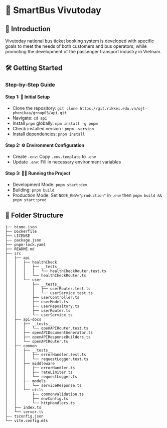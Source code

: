 # 🚀 SmartBus Vivutoday 

## 🌟 Introduction

Vivutoday national bus ticket booking system is developed with specific goals to meet the needs of both customers and bus operators, while promoting the development of the passenger transport industry in Vietnam.

## 🛠️ Getting Started

### Step-by-Step Guide

#### Step 1: 🚀 Initial Setup

- Clone the repository: `git clone https://git.rikkei.edu.vn/ojt-phenikaa/group03/api.git`
- Navigate: `cd api`
- Install `pnpm` globally: `npm install -g pnpm`
- Check installed version : `pnpm -version`
- Install dependencies: `pnpm install`

#### Step 2: ⚙️ Environment Configuration

- Create `.env`: Copy `.env.template` to `.env`
- Update `.env`: Fill in necessary environment variables

#### Step 3: 🏃‍♂️ Running the Project

- Development Mode: `pnpm start:dev`
- Building: `pnpm build`
- Production Mode: Set `NODE_ENV="production"` in `.env` then `pnpm build && pnpm start:prod`

## 📁 Folder Structure

```code
├── biome.json
├── Dockerfile
├── LICENSE
├── package.json
├── pnpm-lock.yaml
├── README.md
├── src
│   ├── api
│   │   ├── healthCheck
│   │   │   ├── __tests__
│   │   │   │   └── healthCheckRouter.test.ts
│   │   │   └── healthCheckRouter.ts
│   │   └── user
│   │       ├── __tests__
│   │       │   ├── userRouter.test.ts
│   │       │   └── userService.test.ts
│   │       ├── userController.ts
│   │       ├── userModel.ts
│   │       ├── userRepository.ts
│   │       ├── userRouter.ts
│   │       └── userService.ts
│   ├── api-docs
│   │   ├── __tests__
│   │   │   └── openAPIRouter.test.ts
│   │   ├── openAPIDocumentGenerator.ts
│   │   ├── openAPIResponseBuilders.ts
│   │   └── openAPIRouter.ts
│   ├── common
│   │   ├── __tests__
│   │   │   ├── errorHandler.test.ts
│   │   │   └── requestLogger.test.ts
│   │   ├── middleware
│   │   │   ├── errorHandler.ts
│   │   │   ├── rateLimiter.ts
│   │   │   └── requestLogger.ts
│   │   ├── models
│   │   │   └── serviceResponse.ts
│   │   └── utils
│   │       ├── commonValidation.ts
│   │       ├── envConfig.ts
│   │       └── httpHandlers.ts
│   ├── index.ts
│   └── server.ts
├── tsconfig.json
└── vite.config.mts
```
